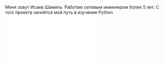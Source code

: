 Меня зовут Исаев Шамиль. 
Работаю сетевым инженером более 5 лет. С того проекта начнётся мой путь в изучение Python
![alt text](Amidamaru.jpg.html)